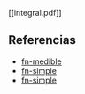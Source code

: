 [[integral.pdf]]

## Referencias
- [fn-medible](./fn-medible.md)
- [fn-simple](./fn-simple.md)
- [fn-simple](./fn-simple.md)
